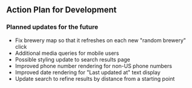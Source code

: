 ## Action Plan for Development

### Planned updates for the future
* Fix brewery map so that it refreshes on each new "random brewery" click
* Additional media queries for mobile users
* Possible styling update to search results page
* Improved phone number rendering for non-US phone numbers
* Improved date rendering for "Last updated at" text display
* Update search to refine results by distance from a starting point